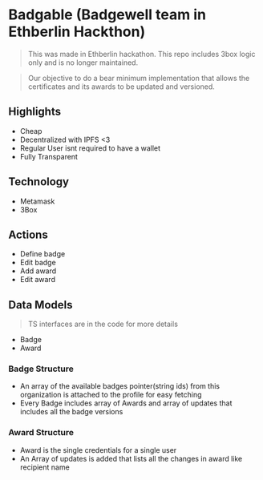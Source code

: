 # Badgable (Badgewell team in Ethberlin Hackthon)

> This was made in Ethberlin hackathon. This repo includes 3box logic only and is no longer maintained.
 
> Our objective to do a bear minimum implementation that allows the certificates and its awards to be updated and versioned.

## Highlights
-   Cheap
-   Decentralized with IPFS <3
-   Regular User isnt required to have a wallet
-   Fully Transparent



## Technology
- Metamask
- 3Box

## Actions
-	Define badge
-	Edit badge
-   Add award
-   Edit award


## Data Models
>   TS interfaces are in the code for more details
-  Badge 
-  Award
### Badge Structure
- An array of the available badges pointer(string ids) from this organization is attached to the profile for easy fetching
- Every Badge includes array of Awards and array of updates that includes all the badge versions
### Award Structure
- Award is the single credentials for a single user
- An Array of updates is added that lists all the changes in award like recipient name
